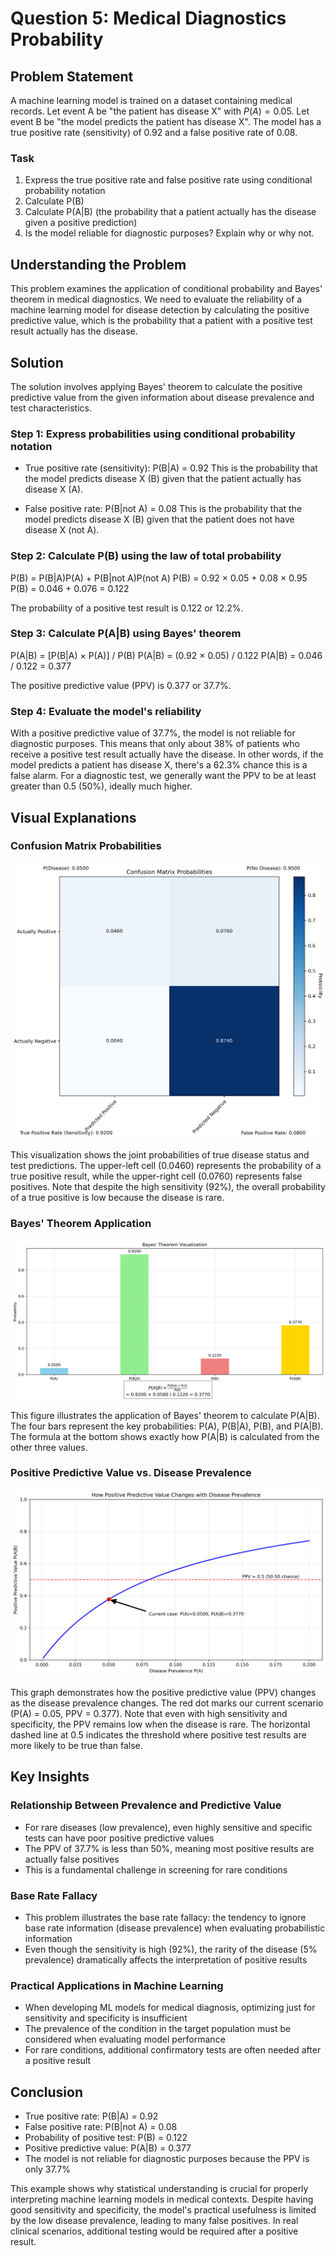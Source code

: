 # Question 5: Medical Diagnostics Probability

## Problem Statement
A machine learning model is trained on a dataset containing medical records. Let event A be "the patient has disease X" with $P(A) = 0.05$. Let event B be "the model predicts the patient has disease X". The model has a true positive rate (sensitivity) of 0.92 and a false positive rate of 0.08.

### Task
1. Express the true positive rate and false positive rate using conditional probability notation
2. Calculate P(B)
3. Calculate P(A|B) (the probability that a patient actually has the disease given a positive prediction)
4. Is the model reliable for diagnostic purposes? Explain why or why not.

## Understanding the Problem
This problem examines the application of conditional probability and Bayes' theorem in medical diagnostics. We need to evaluate the reliability of a machine learning model for disease detection by calculating the positive predictive value, which is the probability that a patient with a positive test result actually has the disease.

## Solution

The solution involves applying Bayes' theorem to calculate the positive predictive value from the given information about disease prevalence and test characteristics.

### Step 1: Express probabilities using conditional probability notation
- True positive rate (sensitivity): P(B|A) = 0.92
  This is the probability that the model predicts disease X (B) given that the patient actually has disease X (A).
  
- False positive rate: P(B|not A) = 0.08
  This is the probability that the model predicts disease X (B) given that the patient does not have disease X (not A).

### Step 2: Calculate P(B) using the law of total probability
P(B) = P(B|A)P(A) + P(B|not A)P(not A)
P(B) = 0.92 × 0.05 + 0.08 × 0.95
P(B) = 0.046 + 0.076 = 0.122

The probability of a positive test result is 0.122 or 12.2%.

### Step 3: Calculate P(A|B) using Bayes' theorem
P(A|B) = [P(B|A) × P(A)] / P(B)
P(A|B) = (0.92 × 0.05) / 0.122
P(A|B) = 0.046 / 0.122 = 0.377

The positive predictive value (PPV) is 0.377 or 37.7%.

### Step 4: Evaluate the model's reliability
With a positive predictive value of 37.7%, the model is not reliable for diagnostic purposes. This means that only about 38% of patients who receive a positive test result actually have the disease. In other words, if the model predicts a patient has disease X, there's a 62.3% chance this is a false alarm. For a diagnostic test, we generally want the PPV to be at least greater than 0.5 (50%), ideally much higher.

## Visual Explanations

### Confusion Matrix Probabilities
![Confusion Matrix](../Images/L2_1_Quiz_5/confusion_matrix.png)

This visualization shows the joint probabilities of true disease status and test predictions. The upper-left cell (0.0460) represents the probability of a true positive result, while the upper-right cell (0.0760) represents false positives. Note that despite the high sensitivity (92%), the overall probability of a true positive is low because the disease is rare.

### Bayes' Theorem Application
![Bayes' Theorem](../Images/L2_1_Quiz_5/bayes_theorem.png)

This figure illustrates the application of Bayes' theorem to calculate P(A|B). The four bars represent the key probabilities: P(A), P(B|A), P(B), and P(A|B). The formula at the bottom shows exactly how P(A|B) is calculated from the other three values.

### Positive Predictive Value vs. Disease Prevalence
![PPV Curve](../Images/L2_1_Quiz_5/ppv_curve.png)

This graph demonstrates how the positive predictive value (PPV) changes as the disease prevalence changes. The red dot marks our current scenario (P(A) = 0.05, PPV = 0.377). Note that even with high sensitivity and specificity, the PPV remains low when the disease is rare. The horizontal dashed line at 0.5 indicates the threshold where positive test results are more likely to be true than false.

## Key Insights

### Relationship Between Prevalence and Predictive Value
- For rare diseases (low prevalence), even highly sensitive and specific tests can have poor positive predictive values
- The PPV of 37.7% is less than 50%, meaning most positive results are actually false positives
- This is a fundamental challenge in screening for rare conditions

### Base Rate Fallacy
- This problem illustrates the base rate fallacy: the tendency to ignore base rate information (disease prevalence) when evaluating probabilistic information
- Even though the sensitivity is high (92%), the rarity of the disease (5% prevalence) dramatically affects the interpretation of positive results

### Practical Applications in Machine Learning
- When developing ML models for medical diagnosis, optimizing just for sensitivity and specificity is insufficient
- The prevalence of the condition in the target population must be considered when evaluating model performance
- For rare conditions, additional confirmatory tests are often needed after a positive result

## Conclusion
- True positive rate: P(B|A) = 0.92
- False positive rate: P(B|not A) = 0.08
- Probability of positive test: P(B) = 0.122
- Positive predictive value: P(A|B) = 0.377
- The model is not reliable for diagnostic purposes because the PPV is only 37.7%

This example shows why statistical understanding is crucial for properly interpreting machine learning models in medical contexts. Despite having good sensitivity and specificity, the model's practical usefulness is limited by the low disease prevalence, leading to many false positives. In real clinical scenarios, additional testing would be required after a positive result. 